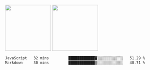 <img src="https://github-readme-stats.vercel.app/api?username=Dream4ever&count_private=true&show_icons=true&theme=tokyonight" height="150" /> <img src="https://github-readme-stats.vercel.app/api/top-langs/?username=Dream4ever&count_private=true&show_icons=true&theme=tokyonight&langs_count=5&layout=compact" height="150" />

<!--START_SECTION:waka-->

```txt
JavaScript   32 mins         ████████████▓░░░░░░░░░░░░   51.29 %
Markdown     30 mins         ████████████▒░░░░░░░░░░░░   48.71 %
```

<!--END_SECTION:waka-->
